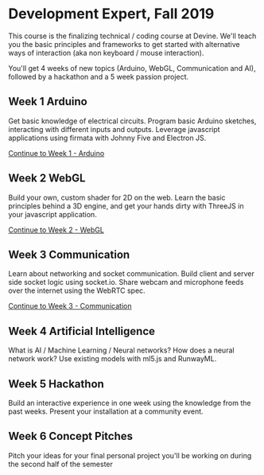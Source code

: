 # Development Expert, Fall 2019

This course is the finalizing technical / coding course at Devine. We'll teach you the basic principles and frameworks to get started with alternative ways of interaction (aka non keyboard / mouse interaction).

You'll get 4 weeks of new topics (Arduino, WebGL, Communication and AI), followed by a hackathon and a 5 week passion project.

## Week 1 Arduino

Get basic knowledge of electrical circuits. Program basic Arduino sketches, interacting with different inputs and outputs. Leverage javascript applications using firmata with Johnny Five and Electron JS.

[Continue to Week 1 - Arduino](week01-arduino/)

## Week 2 WebGL

Build your own, custom shader for 2D on the web. Learn the basic principles behind a 3D engine, and get your hands dirty with ThreeJS in your javascript application.

[Continue to Week 2 - WebGL](week02-webgl/)

## Week 3 Communication

Learn about networking and socket communication. Build client and server side socket logic using socket.io. Share webcam and microphone feeds over the internet using the WebRTC spec.

[Continue to Week 3 - Communication](week03-communication/)

## Week 4 Artificial Intelligence

What is AI / Machine Learning / Neural networks? How does a neural network work? Use existing models with ml5.js and RunwayML.

## Week 5 Hackathon

Build an interactive experience in one week using the knowledge from the past weeks. Present your installation at a community event.

## Week 6 Concept Pitches

Pitch your ideas for your final personal project you'll be working on during the second half of the semester